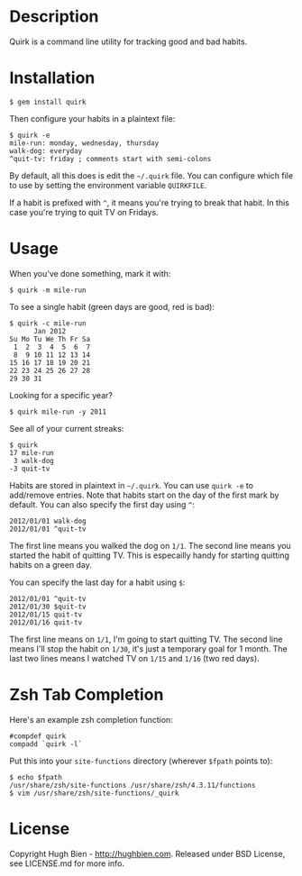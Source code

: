 Description
===========

Quirk is a command line utility for tracking good and bad habits.

Installation
============

    $ gem install quirk

Then configure your habits in a plaintext file:

    $ quirk -e
    mile-run: monday, wednesday, thursday
    walk-dog: everyday
    ^quit-tv: friday ; comments start with semi-colons

By default, all this does is edit the `~/.quirk` file.  You can configure
which file to use by setting the environment variable `QUIRKFILE`.

If a habit is prefixed with `^`, it means you're trying to break that habit.
In this case you're trying to quit TV on Fridays.


Usage
=====

When you've done something, mark it with:

    $ quirk -m mile-run

To see a single habit (green days are good, red is bad):

    $ quirk -c mile-run
          Jan 2012
    Su Mo Tu We Th Fr Sa
     1  2  3  4  5  6  7
     8  9 10 11 12 13 14
    15 16 17 18 19 20 21
    22 23 24 25 26 27 28
    29 30 31

Looking for a specific year?

    $ quirk mile-run -y 2011

See all of your current streaks:

    $ quirk
    17 mile-run
     3 walk-dog
    -3 quit-tv

Habits are stored in plaintext in `~/.quirk`.  You can use `quirk -e` to
add/remove entries.  Note that habits start on the day of the first mark
by default.  You can also specify the first day using `^`:

    2012/01/01 walk-dog
    2012/01/01 ^quit-tv

The first line means you walked the dog on `1/1`.  The second line means you
started the habit of quitting TV.  This is especailly handy for starting
quitting habits on a green day.

You can specify the last day for a habit using `$`:

    2012/01/01 ^quit-tv
    2012/01/30 $quit-tv
    2012/01/15 quit-tv
    2012/01/16 quit-tv

The first line means on `1/1`, I'm going to start quitting TV.  The second line
means I'll stop the habit on `1/30`, it's just a temporary goal for 1 month.
The last two lines means I watched TV on `1/15` and `1/16` (two red days).

Zsh Tab Completion
==================

Here's an example zsh completion function:

    #compdef quirk
    compadd `quirk -l`

Put this into your `site-functions` directory (wherever `$fpath` points to):

    $ echo $fpath
    /usr/share/zsh/site-functions /usr/share/zsh/4.3.11/functions
    $ vim /usr/share/zsh/site-functions/_quirk

License
=======

Copyright Hugh Bien - http://hughbien.com.
Released under BSD License, see LICENSE.md for more info.
